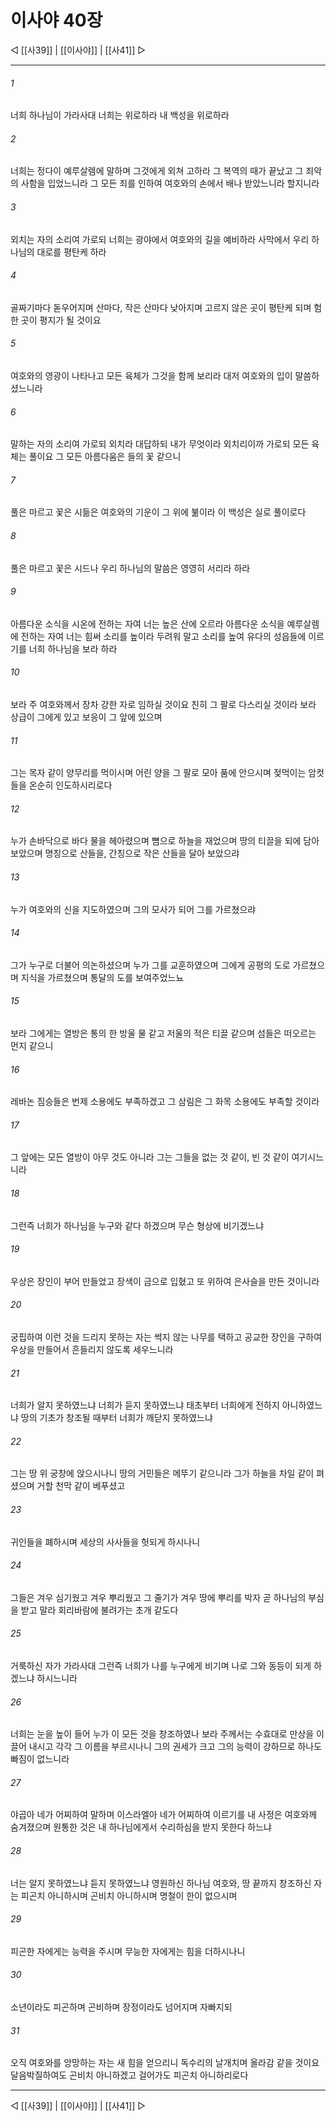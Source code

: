 # 이사야 40장

◁ [[사39]] | [[이사야]] | [[사41]] ▷
***

###### 1
너희 하나님이 가라사대 너희는 위로하라 내 백성을 위로하라

###### 2
너희는 정다이 예루살렘에 말하며 그것에게 외쳐 고하라 그 복역의 때가 끝났고 그 죄악의 사함을 입었느니라 그 모든 죄를 인하여 여호와의 손에서 배나 받았느니라 할지니라

###### 3
외치는 자의 소리여 가로되 너희는 광야에서 여호와의 길을 예비하라 사막에서 우리 하나님의 대로를 평탄케 하라

###### 4
골짜기마다 돋우어지며 산마다, 작은 산마다 낮아지며 고르지 않은 곳이 평탄케 되며 험한 곳이 평지가 될 것이요

###### 5
여호와의 영광이 나타나고 모든 육체가 그것을 함께 보리라 대저 여호와의 입이 말씀하셨느니라

###### 6
말하는 자의 소리여 가로되 외치라 대답하되 내가 무엇이라 외치리이까 가로되 모든 육체는 풀이요 그 모든 아름다움은 들의 꽃 같으니

###### 7
풀은 마르고 꽃은 시듦은 여호와의 기운이 그 위에 붊이라 이 백성은 실로 풀이로다

###### 8
풀은 마르고 꽃은 시드나 우리 하나님의 말씀은 영영히 서리라 하라

###### 9
아름다운 소식을 시온에 전하는 자여 너는 높은 산에 오르라 아름다운 소식을 예루살렘에 전하는 자여 너는 힘써 소리를 높이라 두려워 말고 소리를 높여 유다의 성읍들에 이르기를 너희 하나님을 보라 하라

###### 10
보라 주 여호와께서 장차 강한 자로 임하실 것이요 친히 그 팔로 다스리실 것이라 보라 상급이 그에게 있고 보응이 그 앞에 있으며

###### 11
그는 목자 같이 양무리를 먹이시며 어린 양을 그 팔로 모아 품에 안으시며 젖먹이는 암컷들을 온순히 인도하시리로다

###### 12
누가 손바닥으로 바다 물을 헤아렸으며 뼘으로 하늘을 재었으며 땅의 티끌을 되에 담아 보았으며 명칭으로 산들을, 간칭으로 작은 산들을 달아 보았으랴

###### 13
누가 여호와의 신을 지도하였으며 그의 모사가 되어 그를 가르쳤으랴

###### 14
그가 누구로 더불어 의논하셨으며 누가 그를 교훈하였으며 그에게 공평의 도로 가르쳤으며 지식을 가르쳤으며 통달의 도를 보여주었느뇨

###### 15
보라 그에게는 열방은 통의 한 방울 물 같고 저울의 적은 티끌 같으며 섬들은 떠오르는 먼지 같으니

###### 16
레바논 짐승들은 번제 소용에도 부족하겠고 그 삼림은 그 화목 소용에도 부족할 것이라

###### 17
그 앞에는 모든 열방이 아무 것도 아니라 그는 그들을 없는 것 같이, 빈 것 같이 여기시느니라

###### 18
그런즉 너희가 하나님을 누구와 같다 하겠으며 무슨 형상에 비기겠느냐

###### 19
우상은 장인이 부어 만들었고 장색이 금으로 입혔고 또 위하여 은사슬을 만든 것이니라

###### 20
궁핍하여 이런 것을 드리지 못하는 자는 썩지 않는 나무를 택하고 공교한 장인을 구하여 우상을 만들어서 흔들리지 않도록 세우느니라

###### 21
너희가 알지 못하였느냐 너희가 듣지 못하였느냐 태초부터 너희에게 전하지 아니하였느냐 땅의 기초가 창조될 때부터 너희가 깨닫지 못하였느냐

###### 22
그는 땅 위 궁창에 앉으시나니 땅의 거민들은 메뚜기 같으니라 그가 하늘을 차일 같이 펴셨으며 거할 천막 같이 베푸셨고

###### 23
귀인들을 폐하시며 세상의 사사들을 헛되게 하시나니

###### 24
그들은 겨우 심기웠고 겨우 뿌리웠고 그 줄기가 겨우 땅에 뿌리를 박자 곧 하나님의 부심을 받고 말라 회리바람에 불려가는 초개 같도다

###### 25
거룩하신 자가 가라사대 그런즉 너희가 나를 누구에게 비기며 나로 그와 동등이 되게 하겠느냐 하시느니라

###### 26
너희는 눈을 높이 들어 누가 이 모든 것을 창조하였나 보라 주께서는 수효대로 만상을 이끌어 내시고 각각 그 이름을 부르시나니 그의 권세가 크고 그의 능력이 강하므로 하나도 빠짐이 없느니라

###### 27
야곱아 네가 어찌하여 말하며 이스라엘아 네가 어찌하여 이르기를 내 사정은 여호와께 숨겨졌으며 원통한 것은 내 하나님에게서 수리하심을 받지 못한다 하느냐

###### 28
너는 알지 못하였느냐 듣지 못하였느냐 영원하신 하나님 여호와, 땅 끝까지 창조하신 자는 피곤치 아니하시며 곤비치 아니하시며 명철이 한이 없으시며

###### 29
피곤한 자에게는 능력을 주시며 무능한 자에게는 힘을 더하시나니

###### 30
소년이라도 피곤하며 곤비하며 장정이라도 넘어지며 자빠지되

###### 31
오직 여호와를 앙망하는 자는 새 힘을 얻으리니 독수리의 날개치며 올라감 같을 것이요 달음박질하여도 곤비치 아니하겠고 걸어가도 피곤치 아니하리로다

***
◁ [[사39]] | [[이사야]] | [[사41]] ▷